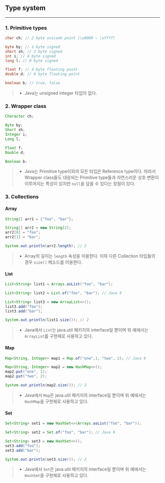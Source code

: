 ## Type system

---

### 1. Primitive types

```java
char ch; // 2 byte unicode point (\u0000 ~ \uffff)

byte by; // 1 byte signed
short sh; // 2 byte signed
int i; // 4 byte signed
long l; // 8 byte signed

float f; // 4 byte floating point
double d; // 8 byte floating point

boolean b; // true, false
```

> * Java는 unsigned integer 타입이 없다.

### 2. Wrapper class

```java
Character ch;

Byte by;
Short sh;
Integer i;
Long l;

Float f;
Double d;

Boolean b;
```

> * Java는 Primitive type이외의 모든 타입은 Reference type이다. 따라서 Wrapper class들도 대응되는 Primitive type들과 자연스러운 상호 변환이 이루어지는 특성이 있지만 `null`을 담을 수 있다는 장점이 있다.

### 3. Collections

#### Array

```java
String[] arr1 = {"foo", "bar"};

String[] arr2 = new String[2];
arr2[0] = "foo";
arr2[1] = "bar";

System.out.println(arr2.length); // 2
```

> * Array의 길이는 `length` 속성을 이용한다. 이하 다른 Collection 타입들의 경우 `size()` 메소드를 이용한다.

#### List

```java
List<String> list1 = Arrays.asList("foo", "bar");

List<String> list2 = List.of("foo", "bar"); // Java 9

List<String> list3 = new ArrayList<>();
list3.add("foo");
list3.add("bar");

System.out.println(list1.size()); // 2
```

> * Java에서 `List`는 java.util 패키지의 interface일 뿐이며 위 예에서는 `ArrayList`를 구현체로 사용하고 있다.

#### Map

```java
Map<String, Integer> map1 = Map.of("one",1, "two", 2); // Java 9

Map<String, Integer> map2 = new HashMap<>();
map2.put("one", 1);
map2.put("two", 2);

System.out.println(map2.size()); // 2
```

> * Java에서 `Map`은 java.util 패키지의 interface일 뿐이며 위 예에서는 `HashMap`을 구현체로 사용하고 있다.

#### Set

```java
Set<String> set1 = new HashSet<>(Arrays.asList("foo", "bar"));

Set<String> set2 = Set.of("foo", "bar"); // Java 9

Set<String> set3 = new HashSet<>();
set3.add("foo");
set3.add("bar");

System.out.println(set3.size()); // 2
```

> * Java에서 `Set`은 java.util 패키지의 interface일 뿐이며 위 예에서는 `HashSet`을 구현체로 사용하고 있다.